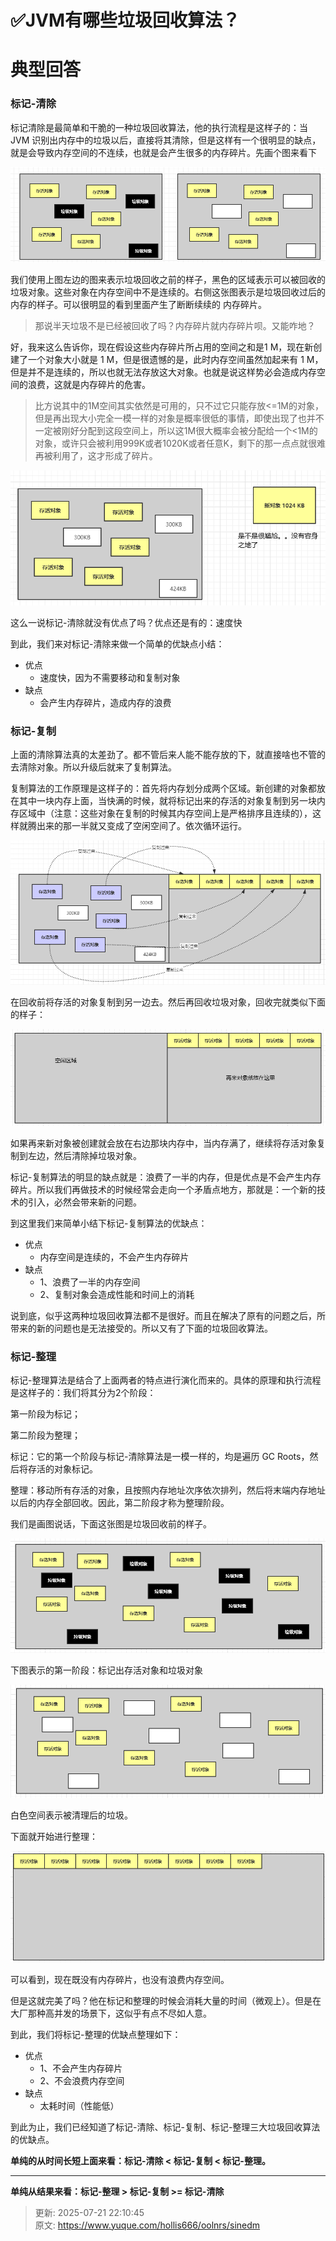 # ✅JVM有哪些垃圾回收算法？

# 典型回答
### 标记-清除
标记清除是最简单和干脆的一种垃圾回收算法，他的执行流程是这样子的：当 JVM 识别出内存中的垃圾以后，直接将其清除，但是这样有一个很明显的缺点，就是会导致内存空间的不连续，也就是会产生很多的内存碎片。先画个图来看下



![1670154913257-cc81dc24-73c5-4b4f-9eac-9ee3023b1146.png](./img/0X4xDtSBi0GPIAqG/1670154913257-cc81dc24-73c5-4b4f-9eac-9ee3023b1146-975634.png)

我们使用上图左边的图来表示垃圾回收之前的样子，黑色的区域表示可以被回收的垃圾对象。这些对象在内存空间中不是连续的。右侧这张图表示是垃圾回收过后的内存的样子。可以很明显的看到里面产生了断断续续的 内存碎片。



> 那说半天垃圾不是已经被回收了吗？内存碎片就内存碎片呗。又能咋地？
>



好，我来这么告诉你，现在假设这些内存碎片所占用的空间之和是1 M，现在新创建了一个对象大小就是 1 M，但是很遗憾的是，此时内存空间虽然加起来有 1 M，但是并不是连续的，所以也就无法存放这大对象。也就是说这样势必会造成内存空间的浪费，这就是内存碎片的危害。



> 比方说其中的1M空间其实依然是可用的，只不过它只能存放<=1M的对象，但是再出现大小完全一模一样的对象是概率很低的事情，即使出现了也并不一定被刚好分配到这段空间上，所以这1M很大概率会被分配给一个<1M的对象，或许只会被利用999K或者1020K或者任意K，剩下的那一点点就很难再被利用了，这才形成了碎片。
>



![1670154913334-9eb41eee-0121-451f-b968-47bb74978b4b.png](./img/0X4xDtSBi0GPIAqG/1670154913334-9eb41eee-0121-451f-b968-47bb74978b4b-977326.png)



这么一说标记-清除就没有优点了吗？优点还是有的：速度快

到此，我们来对标记-清除来做一个简单的优缺点小结：

+ 优点
    - 速度快，因为不需要移动和复制对象
+ 缺点
    - 会产生内存碎片，造成内存的浪费

### 
### 标记-复制
上面的清除算法真的太差劲了。都不管后来人能不能存放的下，就直接啥也不管的去清除对象。所以升级后就来了复制算法。



复制算法的工作原理是这样子的：首先将内存划分成两个区域。新创建的对象都放在其中一块内存上面，当快满的时候，就将标记出来的存活的对象复制到另一块内存区域中（注意：这些对象在复制的时候其内存空间上是严格排序且连续的），这样就腾出来的那一半就又变成了空闲空间了。依次循环运行。

![1670154913319-524e06c8-3a62-4cd1-bb50-6e0cdb362534.png](./img/0X4xDtSBi0GPIAqG/1670154913319-524e06c8-3a62-4cd1-bb50-6e0cdb362534-718520.png)

在回收前将存活的对象复制到另一边去。然后再回收垃圾对象，回收完就类似下面的样子：

![1670154913266-620d8b08-3141-4fad-adaf-9d68dd6c6b54.png](./img/0X4xDtSBi0GPIAqG/1670154913266-620d8b08-3141-4fad-adaf-9d68dd6c6b54-298176.png)

如果再来新对象被创建就会放在右边那块内存中，当内存满了，继续将存活对象复制到左边，然后清除掉垃圾对象。



标记-复制算法的明显的缺点就是：浪费了一半的内存，但是优点是不会产生内存碎片。所以我们再做技术的时候经常会走向一个矛盾点地方，那就是：一个新的技术的引入，必然会带来新的问题。



到这里我们来简单小结下标记-复制算法的优缺点：

+ 优点
    - 内存空间是连续的，不会产生内存碎片
+ 缺点
    - 1、浪费了一半的内存空间
    - 2、复制对象会造成性能和时间上的消耗



说到底，似乎这两种垃圾回收算法都不是很好。而且在解决了原有的问题之后，所带来的新的问题也是无法接受的。所以又有了下面的垃圾回收算法。



### 标记-整理
标记-整理算法是结合了上面两者的特点进行演化而来的。具体的原理和执行流程是这样子的：我们将其分为2个阶段：



第一阶段为标记；

第二阶段为整理；



标记：它的第一个阶段与标记-清除算法是一模一样的，均是遍历 GC Roots，然后将存活的对象标记。

整理：移动所有存活的对象，且按照内存地址次序依次排列，然后将末端内存地址以后的内存全部回收。因此，第二阶段才称为整理阶段。



我们是画图说话，下面这张图是垃圾回收前的样子。

![1670154913285-5bb3244c-5922-45bd-808e-7dacaf484788.png](./img/0X4xDtSBi0GPIAqG/1670154913285-5bb3244c-5922-45bd-808e-7dacaf484788-254004.png)

下图表示的第一阶段：标记出存活对象和垃圾对象

![1670154913927-fe211ad6-339f-4134-ae76-075109a20d5b.png](./img/0X4xDtSBi0GPIAqG/1670154913927-fe211ad6-339f-4134-ae76-075109a20d5b-546814.png)

白色空间表示被清理后的垃圾。

下面就开始进行整理：

![1670154914105-c7c88dc7-d51d-4e55-9a0a-949e9e6dc190.png](./img/0X4xDtSBi0GPIAqG/1670154914105-c7c88dc7-d51d-4e55-9a0a-949e9e6dc190-935385.png)

可以看到，现在既没有内存碎片，也没有浪费内存空间。



但是这就完美了吗？他在标记和整理的时候会消耗大量的时间（微观上）。但是在大厂那种高并发的场景下，这似乎有点不尽如人意。



到此，我们将标记-整理的优缺点整理如下：

+ 优点
    - 1、不会产生内存碎片
    - 2、不会浪费内存空间
+ 缺点
    - 太耗时间（性能低）



到此为止，我们已经知道了标记-清除、标记-复制、标记-整理三大垃圾回收算法的优缺点。



**单纯的从时间长短上面来看：标记-清除 < 标记-复制 < 标记-整理。**

****

**单纯从结果来看：标记-整理 > 标记-复制 >= 标记-清除**









> 更新: 2025-07-21 22:10:45  
> 原文: <https://www.yuque.com/hollis666/oolnrs/sinedm>